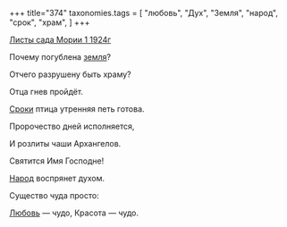 +++
title="374"
taxonomies.tags = [
 "любовь",
 "Дух",
 "Земля",
 "народ",
 "срок",
 "храм",
]
+++

[Листы сада Мории 1 1924г](/agni/1924)

Почему погублена [земля](/tags/Земля)?   

Отчего разрушену быть храму?   

Отца гнев пройдёт.   

[Сроки](/tags/срок) птица утренняя петь готова.   

Пророчество дней исполняется,   

И розлиты чаши Архангелов.   

Святится Имя Господне!   

[Народ](/tags/народ) воспрянет духом.   

Существо чуда просто:   

[Любовь](/tags/любовь) — чудо, Красота — чудо.   

